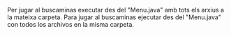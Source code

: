 Per jugar al buscaminas executar des del "Menu.java" amb tots els arxius a la mateixa carpeta.
Para jugar al buscaminas ejecutar des del "Menu.java" con todos los archivos en la misma carpeta.
